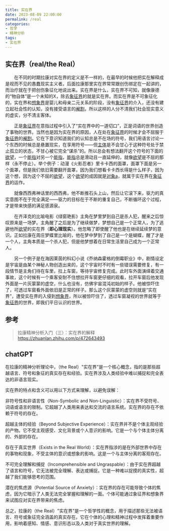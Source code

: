 ```yaml
---
title: 实在界
date: 2023-08-09 22:00:00 
permalink: /real
categories:
- 哲学
- 精神分析
tags:
- 实在界
---
```


## 实在界（real/the Real）

&emsp;&emsp;在不同的时期拉康对实在界的定义是不一样的，在最早的时候他把实在解释成是视而不见的愚蠢现实主义者。后面拉康那里实在界常常跟创伤绑定在一起讲的，而治疗就在于把创伤象征化地说出来。实在界是什么，实在界不可知，就像康德的“物自体”是一个未知的X，除去[象征界](/symbolic)的就是实在界。而实在界是不可象征化的，实在界和[想象界](/imaginary)是婴儿和母亲二元关系的阶段，没有[象征界](/symbolic)的介入，还没有建立起社会性的认知，没有接受语言的[阉割](/castration)，所以这样的人分不清我们社会现实意义的虚实，分不清主客体。

&emsp;&emsp;正是[象征界](/symbolic)在意指过程中引入了“实在界中的一道切口”，正是词语的世界创造了事物的世界。当然也是因为实在界的原因，人在处在[象征界](/symbolic)的时候才会不屈服于[象征界](/symbolic)的[阉割](/castration)。它在下意识知道我们的认知总是不在场的符号，我们用语言讨论一个东西的时候总是悬置现实，在享用符号——但[主体](/subject)是不会甘心于这种符号处于禁止孤立的状态，不甘心被它完全“谋杀”的。所以总会有想法翻开这个符号的下面的[欲望](/desire)，一个[能指](/signifier)对另一个[能指](/signifier)，[能指](/signifier)总是滑动且一直延伸的，就像[欲望](/desire)是不屈的那样（永不停止）。举个例子：动漫《火影忍者》里卡卡西的面罩，面罩下面是另一个面罩，但是我们依旧需要翻开面罩，因为我们想看卡卡西长得是什么样子，因为这个想，因为这个不屈的[欲望](/desire)，这个[欲望](/desire)的成因就是[对象a](/objet-petit-a)，就属于实在界在[象征界](/symbolic)的运作。

&emsp;&emsp;就像西西弗神话里的西西弗，他不断推石头上山，然后让它滚下来，驱力的真实意图不在于完全满足——驱力的目标在于不断的重复自己，不断循环这个过程，才是带来快感的满足感源泉。

&emsp;&emsp;在齐泽克的比喻电影《绿窗艳影》主角在梦里梦到自己是杀人犯，醒来之后惊叹原来是一场梦。主角醒了之后是为了继续做梦，梦想自己是一个正常人，为了逃避他所[欲望](/desire)的实在界（**即心理现实**）。他忽略了即使醒了他也是在继续延续梦的意识。正如拉康在周庄梦蝶里比喻的，他在梦中梦到了自己是一个是蝴蝶，醒了才是一个人，主角本质是一个杀人犯，但是他梦想着在日常生活里自己成为一个正常人。

&emsp;&emsp;另一个例子是在海因莱茵的科幻小说《乔纳森霍格的倒霉职业》中，剧情设定是宇宙是由某个神秘人物创造出来的，这个宇宙时不时有一些错误需要修复，有一段情节是主角们待在车里，拉上车窗，等待宇宙修复完成。此时车外面演绎着交通事故，这个时候有一个乘客安耐不住想拉开车窗更仔细的观看，拉开车窗后他发现外面是一片灰蒙蒙的虚空，什么也没有，仿佛宇宙混沌初始的样子。他被惊吓住了，可透过车窗看外面依旧是正常的样子。那么这个灰蒙蒙的虚空则就是“实在界”，遭受实在界的入侵到[想象界](/imaginary)，所以被惊吓住了，透过车窗凝视的世界就等于[象征界](/symbolic)的世界，即我们平日认识的世界。

## 参考

> 拉康精神分析入门（三）：实在界的解释 https://zhuanlan.zhihu.com/p/472643493

## chatGPT

在拉康的精神分析理论中，（the Real）"实在界"是一个核心概念，指的是那些超越语言、符号和象征的真实存在和经验。实在界涉及人类经验中难以捕捉和完全表达的非语言现实。

实在界的特点和含义可以用以下方式来理解，以避免误解：

非符号性和非语言性（Non-Symbolic and Non-Linguistic）：实在界不受符号、词语或语言的限制。它超越了人类用来表达和交流的语言系统。实在界的存在不依赖于符号的存在。

超越主体的经验（Beyond Subjective Experience）：实在界并不是个体主观经验的产物。它不受主观感受、文化背景或个人意识的影响。它是一个与个体主体分离的、外部的存在。

存在于真实世界（Exists in the Real World）：实在界指涉的是在外部世界中存在的事物和现象，不受主体的意识或想象的影响。这是一个与主体分离的客观存在。

不可完全理解和捕捉（Incomprehensible and Ungraspable）：由于实在界超越了语言和符号，它无法被完全理解、表达或捕捉。它是一种难以捉摸的真实性，超越了我们能够思考的范围。

潜在的焦虑源（Potential Source of Anxiety）：实在界的存在可能导致个体的焦虑，因为它暗示了人类无法完全掌握和理解的一面。个体可能通过象征界和想象界来试图应对实在界带来的焦虑。

总之，拉康的（the Real）"实在界"是一个哲学性的概念，用于描述那些无法被语言、符号或象征完全涵盖的真实存在。它在个体的心理和精神过程中发挥着重要作用，影响着感知、情感、意识形态以及人类对于真实世界的理解。